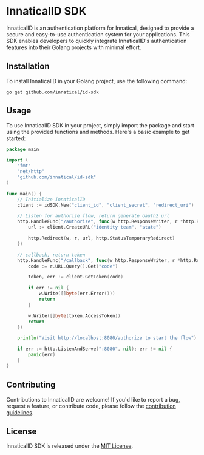 # InnaticalID SDK

InnaticalID is an authentication platform for Innatical, designed to provide a secure and easy-to-use authentication system for your applications. This SDK enables developers to quickly integrate InnaticalID's authentication features into their Golang projects with minimal effort.

## Installation

To install InnaticalID in your Golang project, use the following command:

```
go get github.com/innatical/id-sdk
```

## Usage

To use InnaticalID SDK in your project, simply import the package and start using the provided functions and methods. Here's a basic example to get started:

```go
package main

import (
	"fmt"
	"net/http"
	"github.com/innatical/id-sdk"
)

func main() {
	// Initialize InnaticalID
	client := idSDK.New("client_id", "client_secret", "redirect_uri")

	// Listen for authorize flow, return generate oauth2 url
    http.HandleFunc("/authorize", func(w http.ResponseWriter, r *http.Request) {
		url := client.CreateURL("identity team", "state")

		http.Redirect(w, r, url, http.StatusTemporaryRedirect)
	})

	// callback, return token
	http.HandleFunc("/callback", func(w http.ResponseWriter, r *http.Request) {
		code := r.URL.Query().Get("code")

		token, err := client.GetToken(code)

		if err != nil {
			w.Write([]byte(err.Error()))
			return
		}

		w.Write([]byte(token.AccessToken))
		return
	})

	println("Visit http://localhost:8080/authorize to start the flow")

	if err := http.ListenAndServe(":8080", nil); err != nil {
		panic(err)
	}
}
```

[//]: # (For more advanced usage, refer to the [official documentation]&#40;https://github.com/innatical/id-sdk/wiki&#41;.)

[//]: # (## Documentation)

[//]: # ()
[//]: # (The official documentation is available on the [GitHub wiki]&#40;https://github.com/innatical/id-sdk/wiki&#41;. Here you'll find comprehensive guides, detailed explanations, and example code to help you integrate InnaticalID into your application.)

## Contributing

Contributions to InnaticalID are welcome! If you'd like to report a bug, request a feature, or contribute code, please follow the [contribution guidelines](https://github.com/innatical/id-sdk/blob/main/CONTRIBUTING.md).

## License

InnaticalID SDK is released under the [MIT License](https://github.com/innatical/id-sdk/blob/main/LICENSE).